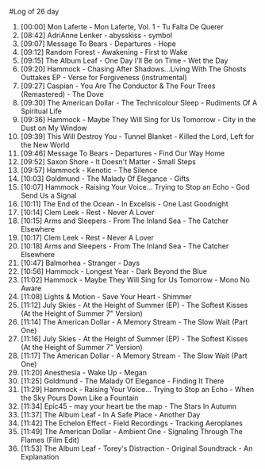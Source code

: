 #Log of 26 day

1. [00:00] Mon Laferte - Mon Laferte, Vol. 1 - Tu Falta De Querer
1. [08:42] AdriAnne Lenker - abysskiss - symbol
1. [09:07] Message To Bears - Departures - Hope
1. [09:12] Random Forest - Awakening - First to Wake
1. [09:15] The Album Leaf - One Day I'll Be on Time - Wet the Day
1. [09:20] Hammock - Chasing After Shadows...Living With The Ghosts Outtakes EP - Verse for Forgiveness (instrumental)
1. [09:27] Caspian - You Are The Conductor & The Four Trees (Remastered) - The Dove
1. [09:30] The American Dollar - The Technicolour Sleep - Rudiments Of A Spiritual Life
1. [09:36] Hammock - Maybe They Will Sing for Us Tomorrow - City in the Dust on My Window
1. [09:39] This Will Destroy You - Tunnel Blanket - Killed the Lord, Left for the New World
1. [09:46] Message To Bears - Departures - Find Our Way Home
1. [09:52] Saxon Shore - It Doesn't Matter - Small Steps
1. [09:57] Hammock - Kenotic - The Silence
1. [10:03] Goldmund - The Malady Of Elegance - Gifts
1. [10:07] Hammock - Raising Your Voice... Trying to Stop an Echo - God Send Us a Signal
1. [10:11] The End of the Ocean - In Excelsis - One Last Goodnight
1. [10:14] Clem Leek - Rest - Never A Lover
1. [10:15] Arms and Sleepers - From The Inland Sea - The Catcher Elsewhere
1. [10:17] Clem Leek - Rest - Never A Lover
1. [10:18] Arms and Sleepers - From The Inland Sea - The Catcher Elsewhere
1. [10:47] Balmorhea - Stranger - Days
1. [10:56] Hammock - Longest Year - Dark Beyond the Blue
1. [11:02] Hammock - Maybe They Will Sing for Us Tomorrow - Mono No Aware
1. [11:08] Lights & Motion - Save Your Heart - Shimmer
1. [11:12] July Skies - At the Height of Summer (EP) - The Softest Kisses (At the Height of Summer 7" Version)
1. [11:14] The American Dollar - A Memory Stream - The Slow Wait (Part One)
1. [11:16] July Skies - At the Height of Summer (EP) - The Softest Kisses (At the Height of Summer 7" Version)
1. [11:17] The American Dollar - A Memory Stream - The Slow Wait (Part One)
1. [11:20] Anesthesia - Wake Up - Megan
1. [11:25] Goldmund - The Malady Of Elegance - Finding It There
1. [11:29] Hammock - Raising Your Voice... Trying to Stop an Echo - When the Sky Pours Down Like a Fountain
1. [11:34] Epic45 - may your heart be the map - The Stars In Autumn
1. [11:37] The Album Leaf - In A Safe Place - Another Day
1. [11:42] The Echelon Effect - Field Recordings - Tracking Aeroplanes
1. [11:49] The American Dollar - Ambient One - Signaling Through The Flames (Film Edit)
1. [11:53] The Album Leaf - Torey's Distraction - Original Soundtrack - An Explanation
